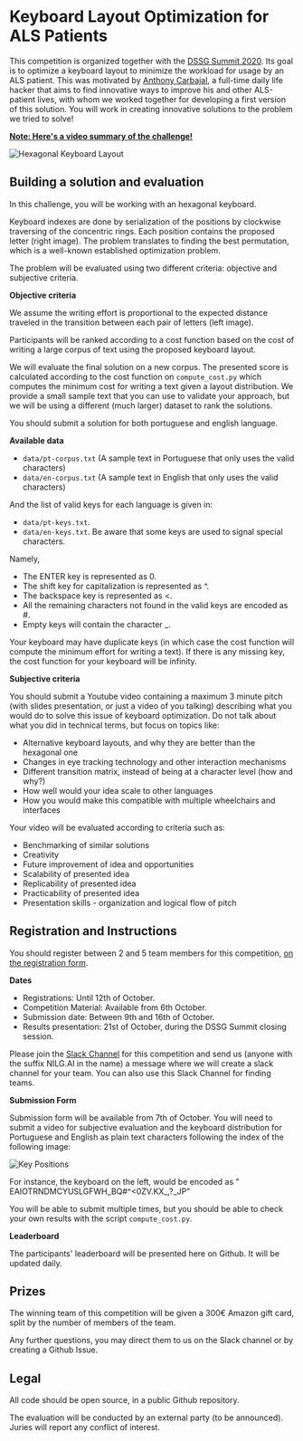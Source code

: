 # Keyboard Layout Optimization for ALS Patients

This competition is organized together with the [DSSG Summit 2020](http://www.summit.dssg.pt/competition). Its goal is to optimize a keyboard layout to minimize the workload for usage by an ALS patient. This was motivated by [Anthony Carbajal](http://www.anthonycarbajal.com), a full-time daily life hacker that aims to find innovative ways to improve his and other ALS-patient lives, with whom we worked together for developing a first version of this solution. You will work in creating innovative solutions to the problem we tried to solve!

**[Note: Here's a video summary of the challenge!](https://www.youtube.com/watch?v=hlCuucN-r9U&feature=youtu.be)**

![Hexagonal Keyboard Layout](images/image1.png "Hexagonal Keyboard Layout")

## Building a solution and evaluation

In this challenge, you will be working with an hexagonal keyboard. 

Keyboard indexes are done by serialization of the positions by clockwise traversing of the concentric rings. Each position contains the proposed letter (right image). The problem translates to finding the best permutation, which is a well-known established optimization problem.

The problem will be evaluated using two different criteria: objective and subjective criteria.

**Objective criteria**

We assume the writing effort is proportional to the expected distance traveled in the transition between each pair of letters (left image).

Participants will be ranked according to a cost function based on the cost of writing a large corpus of text using the proposed keyboard layout.

We will evaluate the final solution on a new corpus. The presented score is calculated according to the cost function on `compute_cost.py` which computes the minimum cost for writing a text given a layout distribution. We provide a small sample text that you can use to validate your approach, but we will be using a different (much larger) dataset to rank the solutions.

You should submit a solution for both portuguese and english language.

**Available data** 

- `data/pt-corpus.txt` (A sample text in Portuguese that only uses the valid characters)
- `data/en-corpus.txt` (A sample text in English that only uses the valid characters)

And the list of valid keys for each language is given in:
- `data/pt-keys.txt`.
- `data/en-keys.txt`.
Be aware that some keys are used to signal special characters.

Namely,
- The ENTER key is represented as 0.
- The shift key for capitalization is represented as ^.
- The backspace key is represented as <.
- All the remaining characters not found in the valid keys are encoded as #.
- Empty keys will contain the character _.

Your keyboard may have duplicate keys (in which case the cost function will compute the minimum effort for writing a text).
If there is any missing key, the cost function for your keyboard will be infinity.

**Subjective criteria**

You should submit a Youtube video containing a maximum 3 minute pitch (with slides presentation, or just a video of you talking) describing what you would do to solve this issue of keyboard optimization. Do not talk about what you did in technical terms, but focus on topics like:

- Alternative keyboard layouts, and why they are better than the hexagonal one
- Changes in eye tracking technology and other interaction mechanisms
- Different transition matrix, instead of being at a character level (how and why?) 
- How well would your idea scale to other languages
- How you would make this compatible with multiple wheelchairs and interfaces

Your video will be evaluated according to criteria such as:

- Benchmarking of similar solutions
- Creativity
- Future improvement of idea and opportunities
- Scalability of presented idea
- Replicability of presented idea
- Practicability of presented idea
- Presentation skills - organization and logical flow of pitch

## Registration and Instructions

You should register between 2 and 5 team members for this competition, [on the registration form](https://forms.gle/tz4LKmwXunSGAAEHA).

**Dates**
- Registrations: Until 12th of October. 
- Competition Material: Available from 6th October. 
- Submission date: Between 9th and 16th of October. 
- Results presentation: 21st of October, during the DSSG Summit closing session. 

Please join the [Slack Channel](
https://join.slack.com/t/dssgsummit202-dgf8036/shared_invite/zt-hgkylr45-CdWezJO0HPyOJLD7360ZNw) for this competition and send us (anyone with the suffix NILG.AI in the name) a message where we will create a slack channel for your team. You can also use this Slack Channel for finding teams.

**Submission Form**

Submission form will be available from 7th of October. 
You will need to submit a video for subjective evaluation and the keyboard distribution for Portuguese and English as plain text characters following the index of the following image:

![Key Positions](images/image3.png?raw=true "Key Positions")

For instance, the keyboard on the left, would be encoded as " EAIOTRNDMCYUSLGFWH_BQ#^<0ZV.KX_,?_JP"

You will be able to submit multiple times, but you should be able to check your own results with the script `compute_cost.py`.  

**Leaderboard**

The participants' leaderboard will be presented here on Github. It will be updated daily. 

## Prizes

The winning team of this competition will be given a 300€ Amazon gift card, split by the number of members of the team. 

Any further questions, you may direct them to us on the Slack channel or by creating a Github Issue.

## Legal 

All code should be open source, in a public Github repository.

The evaluation will be conducted by an external party (to be announced). Juries will report any conflict of interest.

